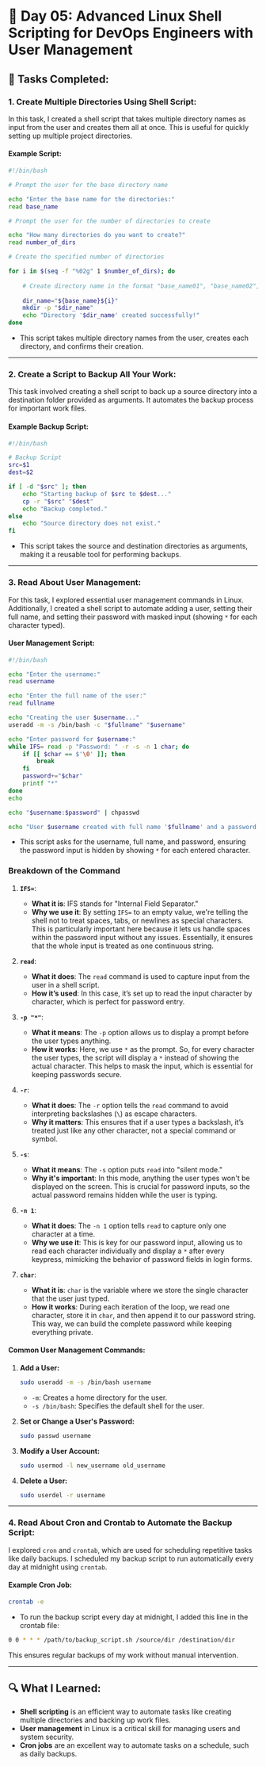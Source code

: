 # 📅 Day 05: Advanced Linux Shell Scripting for DevOps Engineers with User Management

## 🚀 **Tasks Completed:**

### 1. **Create Multiple Directories Using Shell Script:**

In this task, I created a shell script that takes multiple directory names as input from the user and creates them all at once. This is useful for quickly setting up multiple project directories.

#### Example Script:
```bash
#!/bin/bash

# Prompt the user for the base directory name

echo "Enter the base name for the directories:"
read base_name

# Prompt the user for the number of directories to create

echo "How many directories do you want to create?"
read number_of_dirs

# Create the specified number of directories

for i in $(seq -f "%02g" 1 $number_of_dirs); do
    
    # Create directory name in the format "base_name01", "base_name02", etc.
    
    dir_name="${base_name}${i}"  
    mkdir -p "$dir_name"
    echo "Directory '$dir_name' created successfully!"
done

```
- This script takes multiple directory names from the user, creates each directory, and confirms their creation.

---

### 2. **Create a Script to Backup All Your Work:**

This task involved creating a shell script to back up a source directory into a destination folder provided as arguments. It automates the backup process for important work files.

#### Example Backup Script:
```bash
#!/bin/bash

# Backup Script
src=$1
dest=$2

if [ -d "$src" ]; then
    echo "Starting backup of $src to $dest..."
    cp -r "$src" "$dest"
    echo "Backup completed."
else
    echo "Source directory does not exist."
fi
```
- This script takes the source and destination directories as arguments, making it a reusable tool for performing backups.

---

### 3. **Read About User Management:**

For this task, I explored essential user management commands in Linux. Additionally, I created a shell script to automate adding a user, setting their full name, and setting their password with masked input (showing `*` for each character typed).

#### User Management Script:
```bash
#!/bin/bash

echo "Enter the username:"
read username

echo "Enter the full name of the user:"
read fullname

echo "Creating the user $username..."
useradd -m -s /bin/bash -c "$fullname" "$username"

echo "Enter password for $username:"
while IFS= read -p "Password: " -r -s -n 1 char; do
    if [[ $char == $'\0' ]]; then
        break
    fi
    password+="$char"
    printf "*"
done
echo

echo "$username:$password" | chpasswd

echo "User $username created with full name '$fullname' and a password has been set."
```
- This script asks for the username, full name, and password, ensuring the password input is hidden by showing `*` for each entered character.

### Breakdown of the Command

1. **`IFS=`**:
   - **What it is**: IFS stands for "Internal Field Separator."
   - **Why we use it**: By setting `IFS=` to an empty value, we're telling the shell not to treat spaces, tabs, or newlines as special characters. This is particularly important here because it lets us handle spaces within the password input without any issues. Essentially, it ensures that the whole input is treated as one continuous string.

2. **`read`**:
   - **What it does**: The `read` command is used to capture input from the user in a shell script.
   - **How it’s used**: In this case, it’s set up to read the input character by character, which is perfect for password entry.

3. **`-p "*"`**:
   - **What it means**: The `-p` option allows us to display a prompt before the user types anything.
   - **How it works**: Here, we use `*` as the prompt. So, for every character the user types, the script will display a `*` instead of showing the actual character. This helps to mask the input, which is essential for keeping passwords secure.

4. **`-r`**:
   - **What it does**: The `-r` option tells the `read` command to avoid interpreting backslashes (`\`) as escape characters.
   - **Why it matters**: This ensures that if a user types a backslash, it’s treated just like any other character, not a special command or symbol.

5. **`-s`**:
   - **What it means**: The `-s` option puts `read` into "silent mode."
   - **Why it's important**: In this mode, anything the user types won't be displayed on the screen. This is crucial for password inputs, so the actual password remains hidden while the user is typing.

6. **`-n 1`**:
   - **What it does**: The `-n 1` option tells `read` to capture only one character at a time.
   - **Why we use it**: This is key for our password input, allowing us to read each character individually and display a `*` after every keypress, mimicking the behavior of password fields in login forms.

7. **`char`**:
   - **What it is**: `char` is the variable where we store the single character that the user just typed.
   - **How it works**: During each iteration of the loop, we read one character, store it in `char`, and then append it to our password string. This way, we can build the complete password while keeping everything private.


#### Common User Management Commands:
1. **Add a User:**
   ```bash
   sudo useradd -m -s /bin/bash username
   ```
   - `-m`: Creates a home directory for the user.
   - `-s /bin/bash`: Specifies the default shell for the user.

2. **Set or Change a User's Password:**
   ```bash
   sudo passwd username
   ```

3. **Modify a User Account:**
   ```bash
   sudo usermod -l new_username old_username
   ```

4. **Delete a User:**
   ```bash
   sudo userdel -r username
   ```

---

### 4. **Read About Cron and Crontab to Automate the Backup Script:**

I explored `cron` and `crontab`, which are used for scheduling repetitive tasks like daily backups. I scheduled my backup script to run automatically every day at midnight using `crontab`.

#### Example Cron Job:
```bash
crontab -e
```
- To run the backup script every day at midnight, I added this line in the crontab file:
```bash
0 0 * * * /path/to/backup_script.sh /source/dir /destination/dir
```
This ensures regular backups of my work without manual intervention.

---

## 🔍 **What I Learned:**
- **Shell scripting** is an efficient way to automate tasks like creating multiple directories and backing up work files.
- **User management** in Linux is a critical skill for managing users and system security.
- **Cron jobs** are an excellent way to automate tasks on a schedule, such as daily backups.
